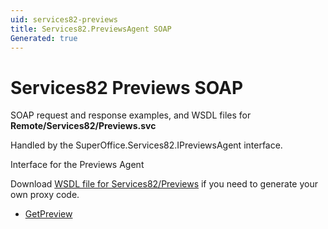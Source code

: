 ```yaml
---
uid: services82-previews
title: Services82.PreviewsAgent SOAP
Generated: true
---
```


# Services82 Previews SOAP

SOAP request and response examples, and WSDL files for **Remote/Services82/Previews.svc**

Handled by the <see cref="T:SuperOffice.Services82.IPreviewsAgent">SuperOffice.Services82.IPreviewsAgent</see> interface.

Interface for the Previews Agent

Download [WSDL file for Services82/Previews](../Services82-Previews.md) if you need to generate your own proxy code.

* [GetPreview](GetPreview.md)
